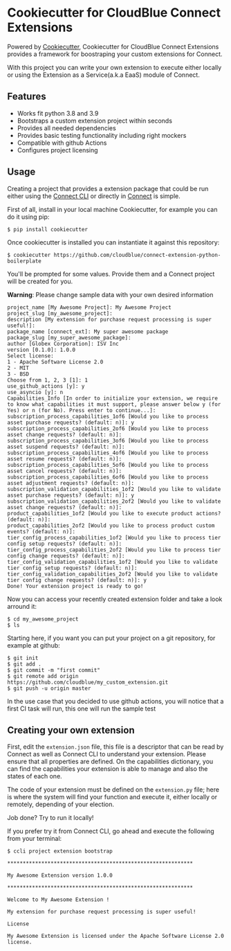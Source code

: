 # Cookiecutter for CloudBlue Connect Extensions  
  
Powered by [Cookiecutter](https://github.com/cookiecutter/cookiecutter), Cookiecutter for CloudBlue Connect Extensions provides a framework for boostraping your custom extensions for Connect.

With this project you can write your own extension to execute either locally or using the Extension as a Service(a.k.a EaaS) module of Connect.

## Features

* Works fit python 3.8 and 3.9
* Bootstraps a custom extension project within seconds
* Provides all needed dependencies
* Provides basic testing functionality including right mockers
* Compatible with github Actions
* Configures project licensing

## Usage

Creating a project that provides a extension package that could be run either using the [Connect CLI](https://github.com/cloudblue/connect-cli) or directly in [Connect](https://connect.cloudblue.com) is simple.

First of all, install in your local machine Cookiecutter, for example you can do it using pip:

	$ pip install cookiecutter

Once cookiecutter is installed you can instantiate it against this repository:

	$ cookiecutter https://github.com/cloudblue/connect-extension-python-boilerplate
 
 You'll be prompted for some values. Provide them and a Connect project will be created for you.

**Warning**: Please change sample data with your own desired information

	project_name [My Awesome Project]: My Awesome Project
	project_slug [my_awesome_project]:
	description [My extension for purchase request processing is super useful!]:
	package_name [connect_ext]: My super awesome package
	package_slug [my_super_awesome_package]:
	author [Globex Corporation]: ISV Inc
	version [0.1.0]: 1.0.0
	Select license:
	1 - Apache Software License 2.0
	2 - MIT
	3 - BSD
	Choose from 1, 2, 3 [1]: 1
	use_github_actions [y]: y
	use_asyncio [y]: n
	Capabilities_Info [In order to initialize your extension, we require to know what capabilities it must support, please answer below y (for Yes) or n (for No). Press enter to continue...]: 
	subscription_process_capabilities_1of6 [Would you like to process asset purchase requests? (default: n)]: y
	subscription_process_capabilities_2of6 [Would you like to process asset change requests? (default: n)]: 
	subscription_process_capabilities_3of6 [Would you like to process asset suspend requests? (default: n)]: 
	subscription_process_capabilities_4of6 [Would you like to process asset resume requests? (default: n)]: 
	subscription_process_capabilities_5of6 [Would you like to process asset cancel requests? (default: n)]: 
	subscription_process_capabilities_6of6 [Would you like to process asset adjustment requests? (default: n)]: 
	subscription_validation_capabilities_1of2 [Would you like to validate asset purchase requests? (default: n)]: y
	subscription_validation_capabilities_2of2 [Would you like to validate asset change requests? (default: n)]: 
	product_capabilities_1of2 [Would you like to execute product actions? (default: n)]: 
	product_capabilities_2of2 [Would you like to process product custom events? (default: n)]: 
	tier_config_process_capabilities_1of2 [Would you like to process tier config setup requests? (default: n)]: 
	tier_config_process_capabilities_2of2 [Would you like to process tier config change requests? (default: n)]: 
	tier_config_validation_capabilities_1of2 [Would you like to validate tier config setup requests? (default: n)]: 
	tier_config_validation_capabilities_2of2 [Would you like to validate tier config change requests? (default: n)]: y
	Done! Your extension project is ready to go!

Now you can access your recently created extension folder and take a look arround it:

	$ cd my_awesome_project
	$ ls

Starting here, if you want you can put your project on a git repository, for example at github:

	$ git init
	$ git add .
	$ git commit -m "first commit"
	$ git remote add origin https://github.com/cloudblue/my_custom_extension.git
	$ git push -u origin master

In the use case that you decided to use github actions, you will notice that a first CI task will run, this one will run the sample test

## Creating your own extension

First, edit the `extension.json` file, this file is a descriptor that can be read by Connect as well as Connect CLI to understand your extension. Please ensure that all properties are defined. On the capabilities dictionary, you can find the capabilities your extension is able to manage and also the states of each one.

The code of your extension must be defined on the `extension.py` file; here is where the system will find your function and execute it, either locally or remotely, depending of your election.

Job done? Try to run it locally!

If you prefer try it from Connect CLI, go ahead and execute the following from your terminal:

	$ ccli project extension bootstrap

	************************************************************

	My Awesome Extension version 1.0.0

	************************************************************

	Welcome to My Awesome Extension !

	My extension for purchase request processing is super useful!

	License

	My Awesome Extension is licensed under the Apache Software License 2.0 license.
